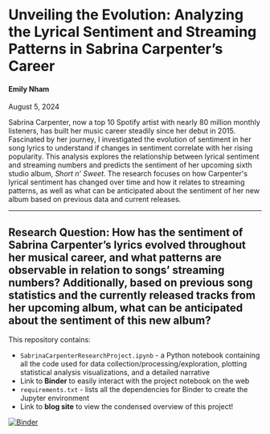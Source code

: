 # Unveiling the Evolution: Analyzing the Lyrical Sentiment and Streaming Patterns in Sabrina Carpenter’s Career

#### Emily Nham

August 5, 2024

Sabrina Carpenter, now a top 10 Spotify artist with nearly 80 million monthly listeners, has built her music career steadily since her debut in 2015. Fascinated by her journey, I investigated the evolution of sentiment in her song lyrics to understand if changes in sentiment correlate with her rising popularity. This analysis explores the relationship between lyrical sentiment and streaming numbers and predicts the sentiment of her upcoming sixth studio album, *Short n’ Sweet*. The research focuses on how Carpenter's lyrical sentiment has changed over time and how it relates to streaming patterns, as well as what can be anticipated about the sentiment of her new album based on previous data and current releases.

---
Research Question: How has the sentiment of Sabrina Carpenter’s lyrics evolved throughout her musical career, and what patterns are observable in relation to songs’ streaming numbers? Additionally, based on previous song statistics and the currently released tracks from her upcoming album, what can be anticipated about the sentiment of this new album?
---

This repository contains:
* ```SabrinaCarpenterResearchProject.ipynb``` - a Python notebook containing all the code used for data collection/processing/exploration, plotting statistical analysis visualizations, and a detailed narrative
* Link to **Binder** to easily interact with the project notebook on the web
* ```requirements.txt``` - lists all the dependencies for Binder to create the Jupyter environment
* Link to **blog site** to view the condensed overview of this project!

[![Binder](https://mybinder.org/badge_logo.svg)](https://mybinder.org/v2/gh/emilynham/dh140-finalproject/HEAD)